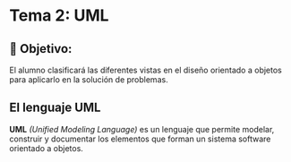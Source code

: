 # Tema 2: UML

## :dart: Objetivo:
El alumno clasificará las diferentes vistas en el diseño orientado a objetos para aplicarlo en la solución de problemas.

## El lenguaje UML

**UML** *(Unified Modeling Language)* es un lenguaje que permite modelar, construir y documentar los elementos que forman un sistema software orientado a objetos.

